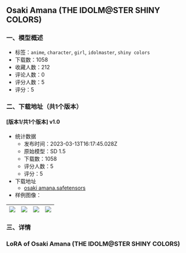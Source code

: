 ## Osaki Amana (THE IDOLM@STER SHINY COLORS)
### 一、模型概述

- 标签：`anime`, `character`, `girl`, `idolmaster`, `shiny colors`
- 下载数：1058
- 收藏人数：212
- 评论人数：0
- 评分人数：5
- 评分：5

### 二、下载地址（共1个版本）

#### [版本1/共1个版本] v1.0

- 统计数据
  - 发布时间：2023-03-13T16:17:45.028Z
  - 原始模型：SD 1.5
  - 下载数：1058
  - 评分人数：5
  - 评分：5
- 下载地址
  - [osaki amana.safetensors](https://civitai.com/api/download/models/22651)
- 样例图像：

| <img src="https://image.civitai.com/xG1nkqKTMzGDvpLrqFT7WA/fb3a82db-144b-409f-96cc-26e2b00fbd00/width=450/243994.jpeg" /> | <img src="https://image.civitai.com/xG1nkqKTMzGDvpLrqFT7WA/617d9f59-7485-4b9a-57ea-d7b3190a3600/width=450/244000.jpeg" /> | <img src="https://image.civitai.com/xG1nkqKTMzGDvpLrqFT7WA/130939a8-2ded-4532-825a-e32ce1664900/width=450/244159.jpeg" /> | <img src="https://image.civitai.com/xG1nkqKTMzGDvpLrqFT7WA/34d9b9a4-e2b1-4971-89a8-fa8378fe7500/width=450/244158.jpeg" /> |
| ---- | ---- | ---- | ---- |


### 三、详情
<h3>LoRA of Osaki Amana (THE IDOLM@STER SHINY COLORS)</h3>